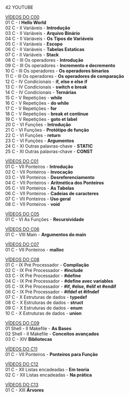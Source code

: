 42 YOUTUBE

<a href="https://www.youtube.com/playlist?list=PLVQYiy6xNUxz5wbzZn4tfUhF4djgzscB-">VÍDEOS DO C00</a><br>
01 C - I **Hello World**<br>
02 C - II Variáveis - **Introdução**<br>
03 C - II Variáveis - **Arquivo Binário**<br>
04 C - II Variáveis - **Os Tipos de Variáveis**<br>
05 C - II Variáveis - **Escopo**<br>
06 C - II Variáveis - **Tabelas Estaticas**<br>
07 C - II Variáveis - **Stack**<br>
08 C - III Os operadores - **Introdução**<br>
09 C - III Os operadores - **Incremento e decremento**<br>
10 C - III Os operadores - **Os operadores binarios**<br>
11 C - III Os operadores - **Os operadores de comparação**<br>
12 C - IV Condicionais - **if, else e else if**<br>
13 C - IV Condicionais - **switch e break**<br>
14 C - IV Condicionais - **Ternárias**<br>
15 C - V Repetições - **while**<br>
16 C - V Repetições - **do while**<br>
17 C - V Repetições - **for**<br>
18 C - V Repetições - **break et continue**<br>
19 C - V Repetições - **goto et label**<br>
20 C - VI Funções - **Introdução**<br>
21 C - VI Funções - **Protótipo de função**<br>
22 C - VI Funções - **return**<br>
23 C - VI Funções - **Argumentos**<br>
24 C - XI Outras palavras-chave - **STATIC**<br>
25 C - XI Outras palavras-chave - **CONST**<br>

<a href="https://www.youtube.com/playlist?list=PLVQYiy6xNUxytsXWxZx6odBJMbRktIHTs">VÍDEOS DO C01</a><br>
01 C - VII Ponteiros - **Introdução**<br>
02 C - VII Ponteiros - **Invocação**<br>
03 C - VII Ponteiros - **Desreferenciamento**<br>
04 C - VII Ponteiros - **Aritmética dos Ponteiros**<br>
05 C - VII Ponteiros - **As Tabelas**<br>
06 C - VII Ponteiros - **Cadeias de caracteres**<br>
07 C - VII Ponteiros - **Uso geral**<br>
08 C - VII Ponteiros - **void**<br>

<a href="https://www.youtube.com/playlist?list=PLVQYiy6xNUxxZbeH9b0VC-nC6QsJRw5Ah">VÍDEOS DO C05</a><br>
01 C - VI As Funções - **Recursividade**<br>

<a href="https://www.youtube.com/playlist?list=PLVQYiy6xNUxxDlCkkCX262SI90TsllYUW">VÍDEOS DO C06</a><br>
01 C - VIII Main - **Argumentos do main**<br>

<a href="https://www.youtube.com/playlist?list=PLVQYiy6xNUxzNYF00nlmx624twFlamqLt">VÍDEOS DO C07</a><br>
01 C - VII Ponteiros - **malloc**<br>

<a href="https://youtube.com/playlist?list=PLVQYiy6xNUxxMI_GiGGb2hxMcd3IwNYRy">VÍDEOS DO C08</a><br>
01 C - IX Pré Processador - **Compilação**<br>
02 C - IX Pré Processador - **#include**<br>
03 C - IX Pré Processador - **#define**<br>
04 C - IX Pré Processador - **#define avec variables**<br>
05 C - IX Pré Processador - **#if, #else, #elif et #endif**<br>
06 C - IX Pré Processador - **#ifdef et #ifndef**<br>
07 C - X Estruturas de dados - **typedef**<br>
08 C - X Estruturas de dados - **struct**<br>
09 C - X Estruturas de dados - **enum**<br>
10 C - X Estruturas de dados - **union**<br>

<a href="https://youtube.com/playlist?list=PLVQYiy6xNUxw6n6q_i8wek6U7t7CeAXhU">VÍDEOS DO C09</a><br>
01 Shell - II Makefile - **As Bases**<br>
02 Shell - II Makefile - **Conceitos avançados**<br>
03 C - XIV **Bibliotecas**<br>

<a href="https://youtube.com/playlist?list=PLVQYiy6xNUxx8sKygTdqtOPytqN7sb0Vz">VÍDEOS DO C11</a><br>
01 C - VII Ponteiros - **Ponteiros para Função**<br>

<a href="https://youtube.com/playlist?list=PLVQYiy6xNUxwmUOmyYSaI6gD1UyfF9MSj">VÍDEOS DO C12</a><br>
01 C - XII Listas encadeadas - **Em teoria**<br>
02 C - XII Listas encadeadas - **Na prática**<br>

<a href="https://youtube.com/playlist?list=PLVQYiy6xNUxzusAgMiybYwkLvuMFbVat9">VÍDEOS DO C13</a><br>
01 C - XIII **Árvores**<br>